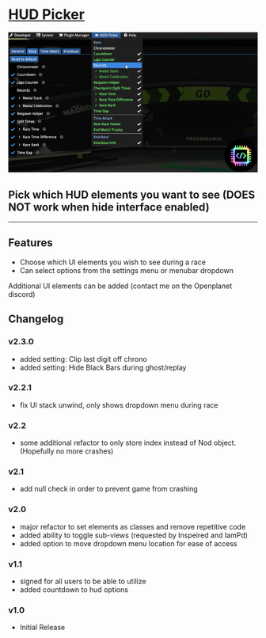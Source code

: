 # [HUD Picker](https://openplanet.dev/plugin/hudpicker)

![HUD Picker Image](./opfiles/HUD_Picker.png)

## Pick which HUD elements you want to see (DOES NOT work when hide interface enabled)

---

## Features
- Choose which UI elements you wish to see during a race
- Can select options from the settings menu or menubar dropdown

Additional UI elements can be added (contact me on the Openplanet discord)

## Changelog

### v2.3.0
- added setting: Clip last digit off chrono
- added setting: Hide Black Bars during ghost/replay

### v2.2.1
- fix UI stack unwind, only shows dropdown menu during race

### v2.2
- some additional refactor to only store index instead of Nod object. (Hopefully no more crashes)

### v2.1
- add null check in order to prevent game from crashing

### v2.0
- major refactor to set elements as classes and remove repetitive code
- added ability to toggle sub-views (requested by Inspeired and IamPd)
- added option to move dropdown menu location for ease of access

### v1.1
- signed for all users to be able to utilize
- added countdown to hud options

### v1.0
- Initial Release


